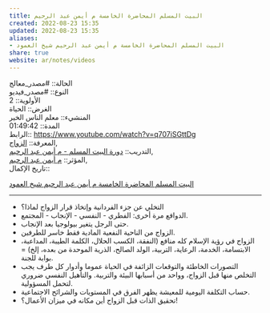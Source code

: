 ```yaml
---  
title: البيت المسلم المحاضرة الخامسة م أيمن عبد الرحيم  
created: 2022-08-23 15:35  
updated: 2022-08-23 15:35  
aliases:  
- البيت المسلم المحاضرة الخامسة م أيمن عبد الرحيم شيخ العمود  
share: true  
website: ar/notes/videos  
---  
```

  
الحالة:: #مصدر_معالج  
النوع:: #مصدر_فيديو  
اﻷولوية:: 2  
الغرض:: الحياة  
المنشيء:: معلم الناس الخير  
المدة:: 01:49:42  
الرابط:: https://www.youtube.com/watch?v=q707iSGttDg  
المعرفة:: [الزواج](%D8%A7%D9%84%D8%B2%D9%88%D8%A7%D8%AC),  
التدريب:: [دورة البيت المسلم - م أيمن عبد الرحيم](%D8%AF%D9%88%D8%B1%D8%A9%20%D8%A7%D9%84%D8%A8%D9%8A%D8%AA%20%D8%A7%D9%84%D9%85%D8%B3%D9%84%D9%85%20-%20%D9%85%20%D8%A3%D9%8A%D9%85%D9%86%20%D8%B9%D8%A8%D8%AF%20%D8%A7%D9%84%D8%B1%D8%AD%D9%8A%D9%85),  
المؤثر:: [م أيمن عبد الرحيم](%D9%85%20%D8%A3%D9%8A%D9%85%D9%86%20%D8%B9%D8%A8%D8%AF%20%D8%A7%D9%84%D8%B1%D8%AD%D9%8A%D9%85),  
تاريخ اﻹكمال::    
  
   
  
[البيت المسلم المحاضرة الخامسة م أيمن عبد الرحيم شيخ العمود](https://www.youtube.com/watch?v=q707iSGttDg)  
  
---  
  
  
- التخلي عن جزء الفردانية وإتخاذ قرار الزواج لماذا؟  
- الدوافع مرة أخرى: الفطري - النفسي - الإنجاب - المجتمع.  
- حتى الرجل يتغير بيولوجيا بعد الإنجاب.  
- الزواج من الناحية النفعية المادية فقط خاسر للطرفين.  
- الزواج في رؤية الإسلام كله منافع (النفقة، الكسب الحلال، الكلمة الطيبة، المداعبة، الابتسامة، الخدمة، الرعاية، التربية، الولد الصالح، الذرية الموحدة من بعده، إلخ) = بوابة للجنة.  
- التصورات الخاطئة والتوقعات الزائفة في الحياة عموما وأدوار كل طرف يجب التخلص منها قبل الزواج، وواحد من أسبابها البيئة والتربية. والتأهيل النفسي ضروري لتحمل المسؤولية.  
- حساب التكلفة اليومية للمعيشة يظهر الفرق في المستويات والشرائح الاجتماعية.  
- تحقيق الذات قبل الزواج أين مكانه في ميزان الأعمال؟!  
